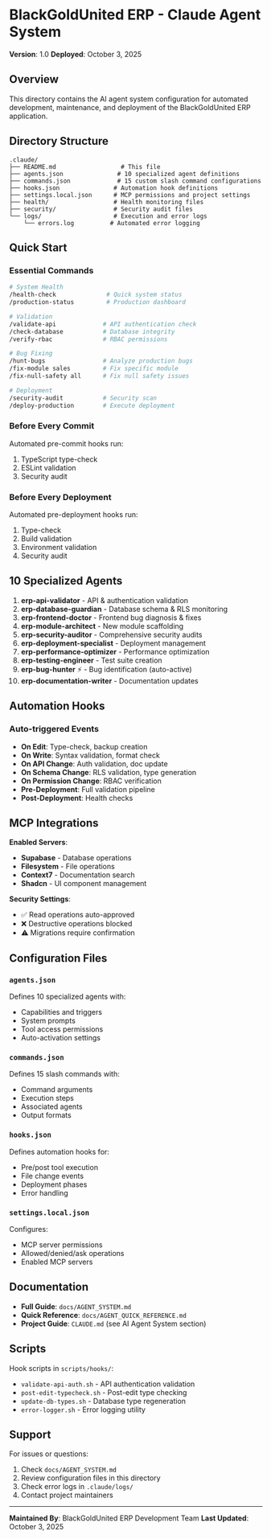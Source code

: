 # BlackGoldUnited ERP - Claude Agent System

**Version**: 1.0
**Deployed**: October 3, 2025

## Overview

This directory contains the AI agent system configuration for automated development, maintenance, and deployment of the BlackGoldUnited ERP application.

## Directory Structure

```
.claude/
├── README.md                  # This file
├── agents.json               # 10 specialized agent definitions
├── commands.json             # 15 custom slash command configurations
├── hooks.json               # Automation hook definitions
├── settings.local.json      # MCP permissions and project settings
├── health/                  # Health monitoring files
├── security/                # Security audit files
└── logs/                    # Execution and error logs
    └── errors.log          # Automated error logging
```

## Quick Start

### Essential Commands

```bash
# System Health
/health-check              # Quick system status
/production-status         # Production dashboard

# Validation
/validate-api             # API authentication check
/check-database           # Database integrity
/verify-rbac              # RBAC permissions

# Bug Fixing
/hunt-bugs                # Analyze production bugs
/fix-module sales         # Fix specific module
/fix-null-safety all      # Fix null safety issues

# Deployment
/security-audit           # Security scan
/deploy-production        # Execute deployment
```

### Before Every Commit

Automated pre-commit hooks run:
1. TypeScript type-check
2. ESLint validation
3. Security audit

### Before Every Deployment

Automated pre-deployment hooks run:
1. Type-check
2. Build validation
3. Environment validation
4. Security audit

## 10 Specialized Agents

1. **erp-api-validator** - API & authentication validation
2. **erp-database-guardian** - Database schema & RLS monitoring
3. **erp-frontend-doctor** - Frontend bug diagnosis & fixes
4. **erp-module-architect** - New module scaffolding
5. **erp-security-auditor** - Comprehensive security audits
6. **erp-deployment-specialist** - Deployment management
7. **erp-performance-optimizer** - Performance optimization
8. **erp-testing-engineer** - Test suite creation
9. **erp-bug-hunter** ⚡ - Bug identification (auto-active)
10. **erp-documentation-writer** - Documentation updates

## Automation Hooks

### Auto-triggered Events

- **On Edit**: Type-check, backup creation
- **On Write**: Syntax validation, format check
- **On API Change**: Auth validation, doc update
- **On Schema Change**: RLS validation, type generation
- **On Permission Change**: RBAC verification
- **Pre-Deployment**: Full validation pipeline
- **Post-Deployment**: Health checks

## MCP Integrations

**Enabled Servers**:
- **Supabase** - Database operations
- **Filesystem** - File operations
- **Context7** - Documentation search
- **Shadcn** - UI component management

**Security Settings**:
- ✅ Read operations auto-approved
- ❌ Destructive operations blocked
- ⚠️ Migrations require confirmation

## Configuration Files

### `agents.json`
Defines 10 specialized agents with:
- Capabilities and triggers
- System prompts
- Tool access permissions
- Auto-activation settings

### `commands.json`
Defines 15 slash commands with:
- Command arguments
- Execution steps
- Associated agents
- Output formats

### `hooks.json`
Defines automation hooks for:
- Pre/post tool execution
- File change events
- Deployment phases
- Error handling

### `settings.local.json`
Configures:
- MCP server permissions
- Allowed/denied/ask operations
- Enabled MCP servers

## Documentation

- **Full Guide**: `docs/AGENT_SYSTEM.md`
- **Quick Reference**: `docs/AGENT_QUICK_REFERENCE.md`
- **Project Guide**: `CLAUDE.md` (see AI Agent System section)

## Scripts

Hook scripts in `scripts/hooks/`:
- `validate-api-auth.sh` - API authentication validation
- `post-edit-typecheck.sh` - Post-edit type checking
- `update-db-types.sh` - Database type regeneration
- `error-logger.sh` - Error logging utility

## Support

For issues or questions:
1. Check `docs/AGENT_SYSTEM.md`
2. Review configuration files in this directory
3. Check error logs in `.claude/logs/`
4. Contact project maintainers

---

**Maintained By**: BlackGoldUnited ERP Development Team
**Last Updated**: October 3, 2025
